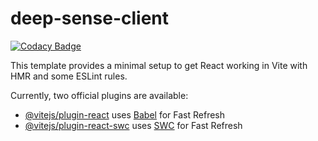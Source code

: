 # deep-sense-client

[![Codacy Badge](https://api.codacy.com/project/badge/Grade/9011847142834a73a81d51efa3aef17f)](https://app.codacy.com/gh/cartmandos/deep-sense-client?utm_source=github.com&utm_medium=referral&utm_content=cartmandos/deep-sense-client&utm_campaign=Badge_Grade)

This template provides a minimal setup to get React working in Vite with HMR and some ESLint rules.

Currently, two official plugins are available:

- [@vitejs/plugin-react](https://github.com/vitejs/vite-plugin-react/blob/main/packages/plugin-react/README.md) uses [Babel](https://babeljs.io/) for Fast Refresh
- [@vitejs/plugin-react-swc](https://github.com/vitejs/vite-plugin-react-swc) uses [SWC](https://swc.rs/) for Fast Refresh
